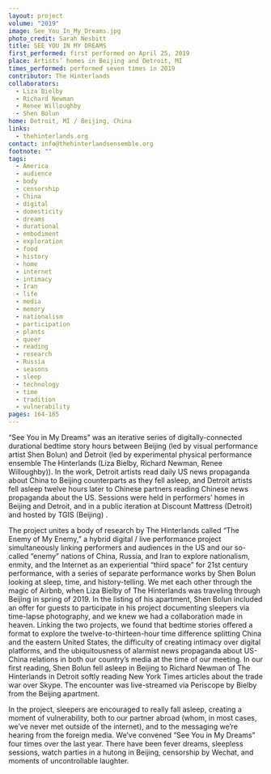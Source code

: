 ```yaml
---
layout: project
volume: "2019"
image: See_You_In_My_Dreams.jpg
photo_credit: Sarah Nesbitt
title: SEE YOU IN MY DREAMS
first_performed: first performed on April 25, 2019
place: Artists’ homes in Beijing and Detroit, MI
times_performed: performed seven times in 2019
contributor: The Hinterlands
collaborators:
  - Liza Bielby
  - Richard Newman
  - Renee Willoughby
  - Shen Bolun
home: Detroit, MI / Beijing, China
links:
  - thehinterlands.org
contact: info@thehinterlandsensemble.org
footnote: ""
tags:
  - America
  - audience
  - body
  - censorship
  - China
  - digital
  - domesticity
  - dreams
  - durational
  - embodiment
  - exploration
  - food
  - history
  - home
  - internet
  - intimacy
  - Iran
  - life
  - media
  - memory
  - nationalism
  - participation
  - plants
  - queer
  - reading
  - research
  - Russia
  - seasons
  - sleep
  - technology
  - time
  - tradition
  - vulnerability
pages: 164-165
---
```


“See You in My Dreams” was an iterative series of digitally-connected durational bedtime story hours between Beijing (led by visual performance artist Shen Bolun) and Detroit (led by experimental physical performance ensemble The Hinterlands (Liza Bielby, Richard Newman, Renee Willoughby)). In the work, Detroit artists read daily US news propaganda about China to Beijing counterparts as they fell asleep, and Detroit artists fell asleep twelve hours later to Chinese partners reading Chinese news propaganda about the US. Sessions were held in performers’ homes in Beijing and Detroit, and in a public iteration at Discount Mattress (Detroit) and hosted by TGIS (Beijing) .

The project unites a body of research by The Hinterlands called “The Enemy of My Enemy,” a hybrid digital / live performance project simultaneously linking performers and audiences in the US and our so-called “enemy” nations of China, Russia, and Iran to explore nationalism, enmity, and the Internet as an experiential “third space” for 21st century performance, with a series of separate performance works by Shen Bolun looking at sleep, time, and history-telling. We met each other through the magic of Airbnb, when Liza Bielby of The Hinterlands was traveling through Beijing in spring of 2019. In the listing of his apartment, Shen Bolun included an offer for guests to participate in his project documenting sleepers via time-lapse photography, and we knew we had a collaboration made in heaven. Linking the two projects, we found that bedtime stories offered a format to explore the twelve-to-thirteen-hour time difference splitting China and the eastern United States, the difficulty of creating intimacy over digital platforms, and the ubiquitousness of alarmist news propaganda about US-China relations in both our country’s media at the time of our meeting. In our first reading, Shen Bolun fell asleep in Beijing to Richard Newman of The Hinterlands in Detroit softly reading New York Times articles about the trade war over Skype. The encounter was live-streamed via Periscope by Bielby from the Beijing apartment.

In the project, sleepers are encouraged to really fall asleep, creating a moment of vulnerability, both to our partner abroad (whom, in most cases, we’ve never met outside of the internet), and to the messaging we’re hearing from the foreign media. We’ve convened “See You in My Dreams” four times over the last year. There have been fever dreams, sleepless sessions, watch parties in a hutong in Beijing, censorship by Wechat, and moments of uncontrollable laughter.
